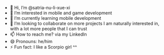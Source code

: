 - 👋 Hi, I’m @satria-nu-li-xue-xi
- 👀 I’m interested in mobile and game development
- 🌱 I’m currently learning mobile development
- 💞️ I’m looking to collaborate on more projects I am naturally interested in, with a lot more people that I can trust
- 📫 How to reach me? via my LinkedIn
- 😄 Pronouns: he/him
- ⚡ Fun fact: I like a Scorpio girl ^^

<!---
satria-nu-li-xue-xi/satria-nu-li-xue-xi is a ✨ special ✨ repository because its `README.md` (this file) appears on your GitHub profile.
You can click the Preview link to take a look at your changes.
--->
